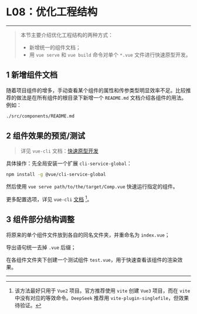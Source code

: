 # L08：优化工程结构

---

>本节主要介绍优化工程结构的两种方式：
>
>- 新增统一的组件文档；
>- 用 `vue serve` 和 `vue build` 命令对单个 `*.vue` 文件进行快速原型开发。



## 1 新增组件文档

随着项目组件的增多，手动查看某个组件的属性和传参类型明显效率不足。比较推荐的做法是在所有组件的根目录下新增一个 `README.md` 文档介绍各组件的用法。例如：

```markdown
./src/components/README.md
```



## 2 组件效果的预览/测试

> 详见 `vue-cli` 文档：[快速原型开发](https://cli.vuejs.org/zh/guide/prototyping.html)

具体操作：先全局安装一个扩展 `cli-service-global`：

```bash
npm install -g @vue/cli-service-global
```

然后使用 `vue serve path/to/the/target/Comp.vue` 快速运行指定的组件。

更多配置选项，详见 `vue-cli` [文档](https://cli.vuejs.org/zh/guide/prototyping.html) [^1]。



## 3 组件部分结构调整

将原来的单个组件文件放到各自的同名文件夹，并重命名为 `index.vue`；

导出语句统一去掉 `.vue` 后缀；

在各组件文件夹下创建一个测试组件 `test.vue`，用于快速查看该组件的渲染效果。



---

[^1]: 该方法最好只用于 `Vue2` 项目。官方推荐使用 `vite` 创建 `Vue3` 项目，而在 `vite` 中没有对应的等效命令。`DeepSeek` 推荐用 `vite-plugin-singlefile`，但效果待验证。



